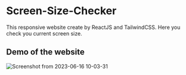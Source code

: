 # Screen-Size-Checker
This responsive website create by ReactJS and TailwindCSS. Here you check you current screen size.

## Demo of the website


![Screenshot from 2023-06-16 10-03-31](https://github.com/subham-paul/Screen-Size-Checker/assets/52645265/eb03579f-5ce9-477c-8f2c-3088e1294635)
